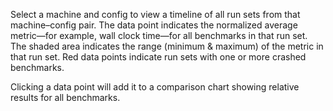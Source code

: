 Select a machine and config to view a timeline of all run sets
from that machine&ndash;config pair. The data point indicates the
normalized average metric&mdash;for example, wall clock
time&mdash;for all benchmarks in that run set. The shaded area
indicates the range (minimum & maximum) of the metric in that
run set. Red data points indicate run sets with one or more crashed
benchmarks.

Clicking a data point will add it to a comparison chart showing
relative results for all benchmarks.